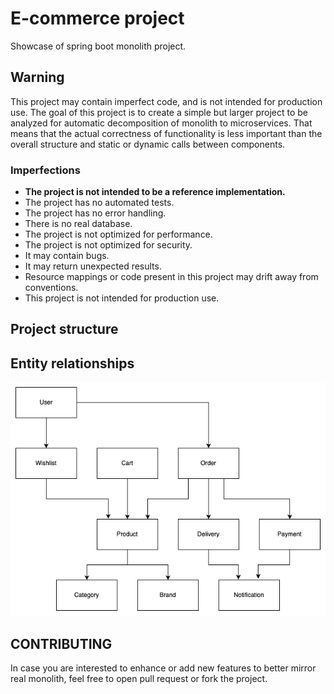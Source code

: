 # E-commerce project
Showcase of spring boot monolith project.

## Warning
This project may contain imperfect code, and is not intended for production use.
The goal of this project is to create a simple but larger project to be analyzed
for automatic decomposition of monolith to microservices. That means that the
actual correctness of functionality is less important than the overall structure and
static or dynamic calls between components.

### Imperfections
- **The project is not intended to be a reference implementation.**
- The project has no automated tests.
- The project has no error handling.
- There is no real database.
- The project is not optimized for performance.
- The project is not optimized for security.
- It may contain bugs.
- It may return unexpected results.
- Resource mappings or code present in this project may drift away from conventions.
- This project is not intended for production use.

## Project structure


## Entity relationships
![ecommerce.png](assets/ecommerce.png)

## CONTRIBUTING
In case you are interested to enhance or add new features to better mirror real monolith,
feel free to open pull request or fork the project.